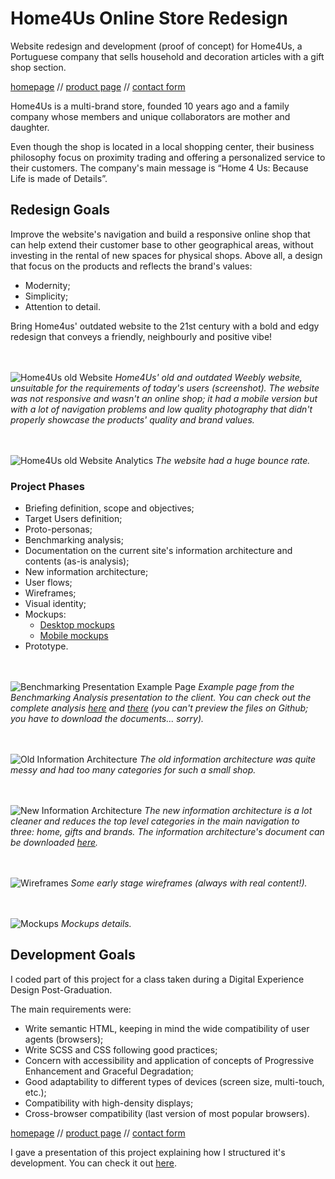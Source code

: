 # Home4Us Online Store Redesign

Website redesign and development (proof of concept) for Home4Us, a Portuguese company that sells household and decoration articles with a gift shop section.

[homepage](https://filipago.github.io/home-4-us/)  //  [product page](https://filipago.github.io/home-4-us/produto.html)  //  [contact form](https://filipago.github.io/home-4-us/contactos.html)

Home4Us is a multi-brand store, founded 10 years ago and a family company whose members and unique collaborators are mother and daughter.

Even though the shop is located in a local shopping center, their business philosophy focus on proximity trading and offering a personalized service to their customers. The company's main message is
“Home 4 Us: Because Life is made of
Details”.

## Redesign Goals

Improve the website's navigation and build a responsive online shop that can help extend their customer base to other geographical areas, without investing in the rental of new spaces for physical shops. Above all, a design that focus on the products and reflects the brand's values:

* Modernity;
* Simplicity;
* Attention to detail.

Bring Home4us' outdated website to the 21st century with a bold and edgy redesign that conveys a friendly, neighbourly and positive vibe!

<br></br>
![Home4Us old Website](_images_readme/home4us_old.jpg)
*Home4Us' old and outdated Weebly website, unsuitable for
the requirements of today's users (screenshot). The website was not responsive and wasn't an online shop; it had a
mobile version but with a lot of navigation problems and low quality photography that didn't properly showcase the products' quality and brand values.*

<br></br>
![Home4Us old Website Analytics](_images_readme/analytics_home4us_geral.jpg)
*The website had a huge bounce rate.*

### Project Phases

* Briefing definition, scope and objectives;
* Target Users definition;
* Proto-personas;
* Benchmarking analysis;
* Documentation on the current site's information architecture and contents (as-is analysis);
* New information architecture;
* User flows;
* Wireframes;
* Visual identity;
* Mockups:
  * [Desktop mockups](https://invis.io/67A1EI19M)
  * [Mobile mockups](http://invis.io/B7A1X102H)
* Prototype.

<br></br>
![Benchmarking Presentation Example Page](_images_readme/benchmarking_example.jpg)
*Example page from the Benchmarking Analysis presentation to the client. You can check out the complete analysis [here](_docs_readme/benchmarking_structure.xlsx "Websites' Structure Benchmarking Analysis") and [there](_docs_readme/benchmarking_strong-and-weak.pdf "Websites' Strengths and Weaknesses Benchmarking Analysis") (you can't preview the files on Github; you have to download the documents... sorry).*

<br></br>
![Old Information Architecture](_images_readme/info_arch_old.jpg)
*The old information architecture was quite messy and had too many categories for such a small shop.*

<br></br>
![New Information Architecture](_images_readme/sitemap_new.jpg)
*The new information architecture is a lot cleaner and reduces the top level categories in the main navigation to three: home, gifts and brands. The information architecture's document can be downloaded [here](_docs_readme/sitemap_home4us.xlsx "Website's Information Architecture").*

<br></br>
![Wireframes](_images_readme/wireframes.jpg)
*Some early stage wireframes (always with real content!).*

<br></br>
![Mockups](_images_readme/mockups.jpg)
*Mockups details.*

## Development Goals

I coded part of this project for a class taken during a Digital Experience Design Post-Graduation.

The main requirements were:

* Write semantic HTML, keeping in mind the wide compatibility of user agents
(browsers);
* Write SCSS and CSS following good practices;
* Concern with accessibility and application of concepts of Progressive Enhancement and
Graceful Degradation;
* Good adaptability to different types of devices (screen size, multi-touch, etc.);
* Compatibility with high-density displays;
* Cross-browser compatibility (last version of most popular browsers).

[homepage](https://filipago.github.io/home-4-us/)  //  [product page](https://filipago.github.io/home-4-us/produto.html)  //  [contact form](https://filipago.github.io/home-4-us/contactos.html)

I gave a presentation of this project explaining how I structured it's development. You can check it out [here](_docs_readme/apresentacao_ltd.key "Home4Us Keynote Presentation").
